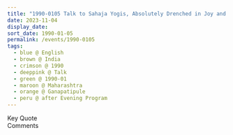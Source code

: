 ```yaml
---
title: "1990-0105 Talk to Sahaja Yogis, Absolutely Drenched in Joy and Moving with the Waves of Joy, after the Evening Program, Gaṇapatīpuḷe, Maharashtra, India"
date: 2023-11-04
display_date: 
sort_date: 1990-01-05
permalink: /events/1990-0105
tags:
  - blue @ English
  - brown @ India
  - crimson @ 1990
  - deeppink @ Talk
  - green @ 1990-01
  - maroon @ Maharashtra
  - orange @ Ganapatipule
  - peru @ after Evening Program
---
```


<wave-list>
  <list-title color="green" width="75">Key Quote</list-title>
  <list-item color="BlanchedAlmond"  width="200"></list-item>
  <list-item color="Lavender"></list-item>
  <list-item color="BlanchedAlmond"></list-item>
</wave-list>

<br>

<wave-list>
  <list-title color="green" width="75">Comments</list-title>
  <list-item color="BlanchedAlmond"  width="200"></list-item>
  <list-item color="Lavender"></list-item>
  <list-item color="BlanchedAlmond"></list-item>
</wave-list>